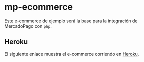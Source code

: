 # mp-ecommerce

Este e-commerce de ejemplo será la base para la integración de MercadoPago con `php`.

## Heroku

El siguiente enlace muestra el e-commerce corriendo en [Heroku](https://angelmartz-mp-commerce-php.herokuapp.com/).

